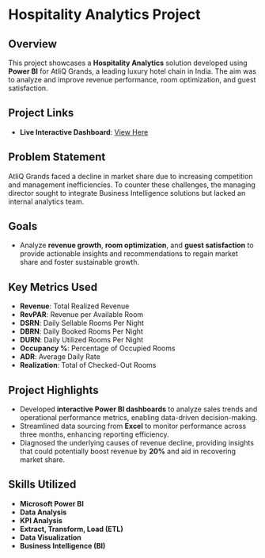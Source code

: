 # Hospitality Analytics Project

## Overview
This project showcases a **Hospitality Analytics** solution developed using **Power BI** for AtliQ Grands, a leading luxury hotel chain in India. The aim was to analyze and improve revenue performance, room optimization, and guest satisfaction.

## Project Links
- **Live Interactive Dashboard**: [View Here](https://app.powerbi.com/view?r=eyJrIjoiZWRkMGQyNTQtZTgxYi00NTc0LThhODAtMmQwNDVlMWEzZTFiIiwidCI6ImM2ZTU0OWIzLTVmNDUtNDAzMi1hYWU5LWQ0MjQ0ZGM1YjJjNCJ9)
## Problem Statement
AtliQ Grands faced a decline in market share due to increasing competition and management inefficiencies. To counter these challenges, the managing director sought to integrate Business Intelligence solutions but lacked an internal analytics team.

## Goals
- Analyze **revenue growth**, **room optimization**, and **guest satisfaction** to provide actionable insights and recommendations to regain market share and foster sustainable growth.

## Key Metrics Used
- **Revenue**: Total Realized Revenue
- **RevPAR**: Revenue per Available Room
- **DSRN**: Daily Sellable Rooms Per Night
- **DBRN**: Daily Booked Rooms Per Night
- **DURN**: Daily Utilized Rooms Per Night
- **Occupancy %**: Percentage of Occupied Rooms
- **ADR**: Average Daily Rate
- **Realization**: Total of Checked-Out Rooms

## Project Highlights
- Developed **interactive Power BI dashboards** to analyze sales trends and operational performance metrics, enabling data-driven decision-making.
- Streamlined data sourcing from **Excel** to monitor performance across three months, enhancing reporting efficiency.
- Diagnosed the underlying causes of revenue decline, providing insights that could potentially boost revenue by **20%** and aid in recovering market share.

## Skills Utilized
- **Microsoft Power BI**
- **Data Analysis**
- **KPI Analysis**
- **Extract, Transform, Load (ETL)**
- **Data Visualization**
- **Business Intelligence (BI)**
